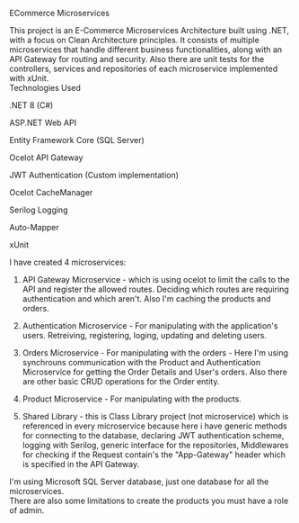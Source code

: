 ECommerce Microservices

This project is an E-Commerce Microservices Architecture built using .NET, with a focus on Clean Architecture principles. It consists of multiple microservices that handle different business functionalities, along with an API Gateway for routing and security. Also there are unit tests for the controllers, services and repositories of each microservice implemented with xUnit.  
Technologies Used

.NET 8 (C#)  

ASP.NET Web API  

Entity Framework Core (SQL Server)  

Ocelot API Gateway  

JWT Authentication (Custom implementation)  

Ocelot CacheManager  

Serilog Logging  

Auto-Mapper  

xUnit  

I have created 4 microservices:

1. API Gateway Microservice - which is using ocelot to limit the calls to the API and register the allowed routes. Deciding which routes are requiring authentication and which aren't. Also I'm caching the products and orders.
  
2. Authentication Microservice - For manipulating with the application's users. Retreiving, registering, loging, updating and deleting users.
 
3. Orders Microservice - For manipulating with the orders - Here I'm using synchrouns communication with the Product and Authentication Microservice for getting the Order Details and User's orders.  Also there are other basic CRUD operations for the Order entity.

4. Product Microservice - For manipulating with the products.

5. Shared Library - this is Class Library project (not microservice) which is referenced in every microservice because here i have generic methods for connecting to the database, declaring JWT authentication scheme, logging with Serilog, generic interface for the repositories, Middlewares for checking if the Request contain's the "App-Gateway" header which is specified in the API Gateway.

I'm using Microsoft SQL Server database, just one database for all the microservices.  
There are also some limitations to create the products you must have a role of admin.  
